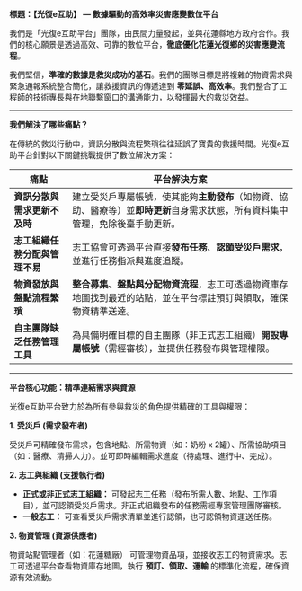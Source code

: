**標題：【光復e互助】 — 數據驅動的高效率災害應變數位平台**

我們是「光復e互助平台」團隊，由民間力量發起，並與花蓮縣地方政府合作。我們的核心願景是透過高效、可靠的數位平台，**徹底優化花蓮光復鄉的災害應變流程**。

我們堅信，**準確的數據是救災成功的基石**。我們的團隊目標是將複雜的物資需求與緊急通報系統整合簡化，讓救援資訊的傳遞達到 **零延誤、高效率**。我們整合了工程師的技術專長與在地聯繫窗口的溝通能力，以發揮最大的救災效益。

--------------------------------------------------------------------------------

**我們解決了哪些痛點？**

在傳統的救災行動中，資訊分散與流程繁瑣往往延誤了寶貴的救援時間。光復e互助平台針對以下關鍵挑戰提供了數位解決方案：

| 痛點 | 平台解決方案 |
| --- | --- |
| **資訊分散與需求更新不及時** | 建立受災戶專屬帳號，使其能夠**主動發布**（如物資、協助、醫療等）並**即時更新**自身需求狀態，所有資料集中管理，免除後臺手動更新。 |
| **志工組織任務分配與管理不易** | 志工協會可透過平台直接**發布任務**、**認領受災戶需求**，並進行任務指派與進度追蹤。 |
| **物資發放與盤點流程繁瑣** | **整合募集、盤點與分配物資流程**，志工可透過物資庫存地圖找到最近的站點，並在平台標註預訂與領取，確保物資精準送達。 |
| **自主團隊缺乏任務管理工具** | 為具備明確目標的自主團隊（非正式志工組織）**開設專屬帳號**（需經審核），並提供任務發布與管理權限。 |

--------------------------------------------------------------------------------

**平台核心功能：精準連結需求與資源**

光復e互助平台致力於為所有參與救災的角色提供精確的工具與權限：

**1. 受災戶 (需求發布者)**

受災戶可精確發布需求，包含地點、所需物資（如：奶粉 x 2罐）、所需協助項目（如：醫療、清掃人力）。並可即時編輯需求進度（待處理、進行中、完成）。

**2. 志工與組織 (支援執行者)**

- **正式或非正式志工組織：** 可發起志工任務（發布所需人數、地點、工作項目），並可認領受災戶需求。非正式組織發布的任務需經專案管理團隊審核。
- **一般志工：** 可查看受災戶需求清單並進行認領，也可認領物資運送任務。

**3. 物資管理 (資源供應者)**

物資站點管理者（如：花蓮糖廠） 可管理物資品項，並接收志工的物資需求。志工可透過平台查看物資庫存地圖，執行 **預訂、領取、運輸** 的標準化流程，確保資源有效流動。